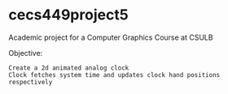 cecs449project5
===============

Academic project for a Computer Graphics Course at CSULB

Objective:

	Create a 2d animated analog clock
	Clock fetches system time and updates clock hand positions respectively